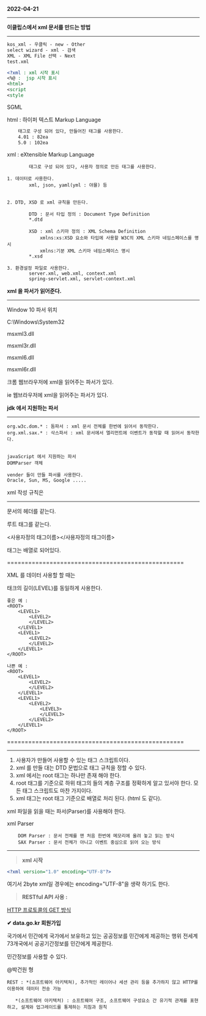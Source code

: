 **2022-04-21**

---------------------------


**이클립스에서 xml 문서를 만드는 방법** 

------------------------------

```xml
kos_xml - 우클릭 - new - Other 
select wizard - xml - 검색
XML - XML File 선택 - Next
test.xml 

<?xml : xml 시작 표시 
<%@ :  jsp 시작 표시 
<html> 
<script 
<style
```

SGML 

html :	하이퍼 텍스트 Markup Language  

```html
	태그로 구성 되어 있다, 만들어진 태그를 사용한다. 
	4.01 : 82ea
	5.0 : 102ea
```
xml :	eXtensible Markup Language 

```
		태그로 구성 되어 있다, 사용자 정의로 만든 태그를 사용한다. 

1. 데이터로 사용한다. 
		xml, json, yaml(yml : 야믈) 등 


2. DTD, XSD 로 xml 규칙을 만든다. 
		
		DTD : 문서 타입 정의 : Document Type Definition
		*.dtd
		
		XSD	: xml 스키마 정의 : XML Schema Definition 
			xmlns:xs:XSD 요소와 타입에 사용할 W3C의 XML 스키마 네임스페이스를 명시
			xmlns:기분 XML 스키마 네임스페이스 명시
		*.xsd

3. 환경설정 파일로 사용한다. 
		server.xml, web.xml, context.xml
		spring-servlet.xml, servlet-context.xml

```

**xml 을 파서가 읽어준다.**

--------------------

Window 10 파서 위치 

C:\Windows\System32

msxml3.dll

msxml3r.dll

msxml6.dll

msxml6r.dll

크롬 웹브라우저에 xml을 읽어주는 파서가 있다. 

ie 웹브라우저에 xml을 읽어주는 파서가 있다. 

**jdk 에서 지원하는 파서**

---------------------------

```
org.w3c.dom.* : 돔파서 : xml 문서 전체를 한번에 읽어서 동작한다.
org.xml.sax.* : 삭스파서 : xml 문서에서 엘리먼트에 이벤트가 동작할 때 읽어서 동작한다. 


javaScript 에서 지원하는 파서 
DOMParser 객체 

vender 들이 만들 파서를 사용한다.
Oracle, Sun, MS, Google .....
```

xml 작성 규칙은 

--------------------

문서의 헤더를 같는다.

<?xml version="1.0" encoding="UTF-8"?>

루트 태그를 같는다.

<사용자정의 태그이름></사용자정의 태그이름>

태그는 배열로 되어있다. 

==================================================

XML 를 데이터 사용할 할 때는 

태크의 길이(LEVEL)를 동일하게 사용한다. 

```
좋은 예 :
<ROOT>
	<LEVEL1>
		<LEVEL2>
		</LEVEL2>
	</LEVEL1>
	<LEVEL1>
		<LEVEL2>
		</LEVEL2>
	</LEVEL1>
</ROOT>

나쁜 예 :
<ROOT>
	<LEVEL1>
		<LEVEL2>
		</LEVEL2>
	</LEVEL1>
	<LEVEL1>
		<LEVEL2>
			<LEVEL3>
			</LEVEL3>
		</LEVEL2>
	</LEVEL1>
</ROOT>
```

==================================================

---------------------------------------------------

1. 사용자가 만들어 사용할 수 있는 태그 스크립트이다. 
2. xml 를 만들 대는 DTD 문법으로 태그 규칙을 정할 수 있다. 
3. xml 에서는 root 태그는 하나만 존재 해야 한다. 
4. root 태그를 기준으로 하위 태그의 들의 계층 구조를 정확하게 알고 있서야 한다. 
   모든 태그 스크립트도 마찬 가지이다. 
5. xml 태그는 root 태그 기준으로 배열로 처리 된다. (html 도 같다).

xml 파일을 읽을 때는 파서(Parser)를 사용해야 한다. 

xml Parser 

```
	DOM Parser : 문서 전체를 맨 처음 한번에 메모리에 올려 놓고 읽는 방식 
	SAX Parser : 문서 전체가 아니고 이벤트 중심으로 읽어 오는 방식 
```  
---------------------------------------------------


> **xml 시작**

```xml
<?xml version="1.0" encoding="UTF-8"?>
```

여기서 2byte xml일 경우에는 encoding="UTF-8"을 생략 하기도 한다.

> **RESTful API 사용 :** 

[HTTP 프로토콜의 GET 방식](http://www.weather.go.kr/weather/forecast/mid-term-rss3.jsp?stnId=108)


**✔ data.go.kr 회원가입** 

국가에서 민간에게 
국가에서 보유하고 있는 공공정보를 민간에게 제공하는 행위 
전세계 73개국에서 공공기간정보를 민간에게 제공한다. 

민간정보를 사용할 수 있다. 


@박건원 형

```
REST : *(소프트웨어 아키텍쳐), 추가적인 레이어나 세션 관리 등을 추가하지 않고 HTTP를 이용하여 데이터 전송 가능

   *(소프트웨어 아키텍처) : 소프트웨어 구조, 소프트웨어 구성요소 간 유기적 관계를 표현하고, 설계와 업그레이드를 통제하는 지침과 원칙
```   


